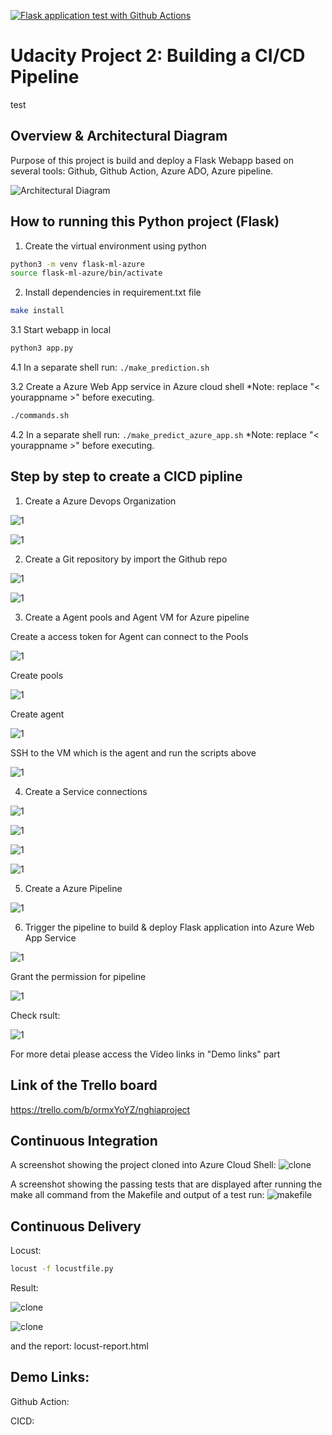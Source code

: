 [![Flask application test with Github Actions](https://github.com/nghiattr/udacity-devops-project2/actions/workflows/pylint.yml/badge.svg)](https://github.com/nghiattr/udacity-devops-project2/actions/workflows/pylint.yml)


# Udacity Project 2: Building a CI/CD Pipeline
test
## Overview & Architectural Diagram

Purpose of this project is build and deploy a Flask Webapp based on several tools: Github, Github Action, Azure ADO, Azure pipeline.

![Architectural Diagram](./image/1.png)

## How to running this Python project (Flask)

1. Create the virtual environment using python
```bash
python3 -m venv flask-ml-azure
source flask-ml-azure/bin/activate
```

2. Install dependencies in requirement.txt file
```bash
make install
```

3.1 Start webapp in local
```bash
python3 app.py
```


4.1 In a separate shell run: `./make_prediction.sh`


3.2 Create a Azure Web App service in Azure cloud shell *Note: replace "< yourappname >" before executing.
```bash
./commands.sh
```


4.2 In a separate shell run: `./make_predict_azure_app.sh`
*Note: replace "< yourappname >" before executing.

## Step by step to create a CICD pipline

1. Create a Azure Devops Organization

![1](./image/4.png)


![1](./image/5.png)

2. Create a Git repository by import the Github repo

![1](./image/6.png)


![1](./image/7.png)


3. Create a Agent pools and Agent VM for Azure pipeline


Create a access token for Agent can connect to the Pools


![1](./image/10.png)


Create pools


![1](./image/8.png)


Create agent


![1](./image/9.png)



SSH to the VM which is the agent and run the scripts above


![1](./image/11.png)


4. Create a Service connections 


![1](./image/12.png)


![1](./image/13.png)


![1](./image/14.png)


![1](./image/15.png)


5. Create a Azure Pipeline


![1](./image/16.png)


6. Trigger the pipeline to build & deploy Flask application into Azure Web App Service


![1](./image/17.png)


Grant the permission for pipeline


![1](./image/18.png)


Check rsult:


![1](./image/19.png)


For more detai please access the Video links in "Demo links" part


## Link of the Trello board


https://trello.com/b/ormxYoYZ/nghiaproject


## Continuous Integration


A screenshot showing the project cloned into Azure Cloud Shell:
![clone](./image/21.png)


A screenshot showing the passing tests that are displayed after running the make all command from the Makefile and output of a test run:
![makefile](./image/20.png)




## Continuous Delivery


Locust: 
```bash
locust -f locustfile.py
```

Result:


![clone](./image/22.png)


![clone](./image/23.png)


and the report: locust-report.html


## Demo Links:


Github Action: 


CICD: 


